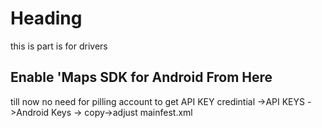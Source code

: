 <h1>Heading</h1>
this is part is for drivers
<h2> Enable 'Maps SDK for Android From Here</h2>
till now no need for pilling account
to get API KEY 
credintial ->API KEYS ->Android Keys -> copy->adjust mainfest.xml
